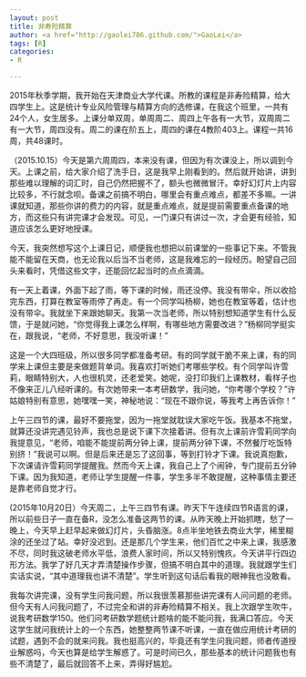 ```yaml
---
layout: post
title: 非寿险精算
author: <a href="http://gaolei786.github.com/">GaoLei</a>
tags: [R]
categories:
- R

---
```


2015年秋季学期，我开始在天津商业大学代课。所教的课程是非寿险精算，给大四学生上。这是统计专业风险管理与精算方向的选修课，在我这个班里，一共有24个人，女生居多。上课分单双周，单周周二、周四上午各有一大节，双周周二有一大节，周四没有。周二的课在阶五上，周四的课在4教阶403上。课程一共16周，共48课时。

（2015.10.15）今天是第六周周四，本来没有课，但因为有次课没上，所以调到今天。上课之前，给大家介绍了洗手日，这是我早上刚看到的。然后就开始讲，讲到那些难以理解的词汇时，自己仍然把握不了，额头也微微冒汗。幸好幻灯片上内容比较多，不行就念呗。备课之前搞不明白，哪里会有重点难点，都差不多嘛。一讲课就知道，那些你讲的费力的内容，就是重点难点，就是提前需要重点备课的地方，而这些只有讲完课才会发现。可见，一门课只有讲过一次，才会更有经验，知道应该怎么更好地授课。

今天，我突然想写这个上课日记，顺便我也想把以前课堂的一些事记下来。不管我能不能留在天商，也无论我以后当不当老师，这是我难忘的一段经历。盼望自己回头来看时，凭借这些文字，还能回忆起当时的点点滴滴。

有一天上着课，外面下起了雨，等下课的时候，雨还没停。我没有带伞，所以收拾完东西，打算在教室等雨停了再走。有一个同学叫杨柳，她也在教室等着，估计也没有带伞。我就坐下来跟她聊天。我第一次当老师，所以特别想知道学生有什么反馈，于是就问她，“你觉得我上课怎么样啊，有哪些地方需要改进？”杨柳同学挺实在，跟我说，“老师，不好意思，我没听课！”

这是一个大四班级，所以很多同学都准备考研。有的同学就干脆不来上课，有的同学来上课但主要是来做题背单词。我喜欢打听她们考哪些学校。有个同学叫许雪莉，眼睛特别大，人也很机灵，还老爱笑。她呢，没打印我们上课教材，看样子也不像来正儿八经听课的。有次她带来一本考研数学，我问她，“你考哪个学校？”许姑娘特别有意思，她嘿嘿一笑，神秘地说：“现在不跟你说，等我考上再告诉你！”

上午三四节的课，最好不要拖堂，因为一拖堂就耽误大家吃午饭。我基本不拖堂，就算还没讲完遇见铃声，我也总是说下课下次接着讲。但有次上课前许雪莉同学向我提意见，“老师，咱能不能提前两分钟上课，提前两分钟下课，不然餐厅吃饭特别挤！”我说可以啊。但是后来还是忘了这回事，等到打铃才下课。我说真抱歉，下次课请许雪莉同学提醒我。然而今天上课，我自己上了个闹钟，专门提前五分钟下课。因为我知道，老师让学生提醒一件事，学生多半不敢提醒，这种事情主要还是靠老师自觉才行。

(2015年10月20日）今天周二，上午三四节有课。昨天下午连续四节R语言的课，所以前些日子一直在备R，没怎么准备这两节的课。从昨天晚上开始抓瞎，愁了一晚上，今天早上赶早起来做幻灯片，头昏脑涨。8点半坐地铁去商业大学，稀里糊涂的还坐过了站。幸好没迟到。还是那几个学生来，他们百忙之中来上课，我感激不尽，同时我这破老师水平低，浪费人家时间，所以又特别愧疚。今天讲平行四边形方法。我学了好几天才弄清楚操作步骤，但搞不明白其中的道理。我就跟学生们实话实说，“其中道理我也讲不清楚”。学生听到这句话后看我的眼神我也没敢看。

我每次讲完课，没有学生问我问题，所以我很羡慕那些讲完课有人问问题的老师。但今天有人问我问题了，不过完全和讲的非寿险精算不相关。我上次跟学生吹牛，说我考研数学150。他们问考研数学题统计题啥的能不能问我，我满口答应。今天这学生就问我统计上的一个东西，她整整两节课不听课，一直在做应用统计考研的试题，遇到不会的就来问我。我也挺高兴的，毕竟还有学生问我问题，师者传道授业解惑吗，今天也算是给学生解惑了。可是时间已久，那些基本的统计问题我也有些不清楚了，最后就回答不上来，弄得好尴尬。